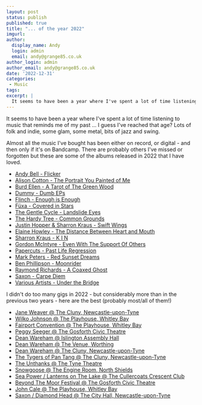 ```yaml
---
layout: post
status: publish
published: true
title: "... of the year 2022"
imgurl: 
author:
  display_name: Andy
  login: admin
  email: andy@grange85.co.uk
author_login: admin
author_email: andy@grange85.co.uk
date: '2022-12-31'
categories:
 - Music
tags:
excerpt: |
  It seems to have been a year where I've spent a lot of time listening to music that reminds me of my past ... I guess I've reached that age? Lots of folk and indie, some glam, some metal, bits of jazz and swing. 
---
```


It seems to have been a year where I've spent a lot of time listening to music that reminds me of my past ... I guess I've reached that age? Lots of folk and indie, some glam, some metal, bits of jazz and swing. 

Almost all the music I've bought has been either on record, or digital - and then only if it's on Bandcamp. There are probably others I've missed or forgotten but these are some of the albums released in 2022 that I have loved.

 - [Andy Bell - Flicker](https://andybell.bandcamp.com/album/flicker)  
 - [Alison Cotton - The Portrait You Painted of Me](https://alisoncotton-uk.bandcamp.com/album/the-portrait-you-painted-of-me)  
 - [Burd Ellen - A Tarot of The Green Wood](https://burdellen.bandcamp.com/album/a-tarot-of-the-green-wood)  
 - [Dummy - Dumb EPs](https://notdummy.bandcamp.com/album/dumb-eps)  
 - [Flinch - Enough is Enough](https://flinchmusic.bandcamp.com/album/enough-is-enough-2)  
 - [Füxa - Covered in Stars](https://fuxaband.bandcamp.com/album/covered-in-stars)  
 - [The Gentle Cycle - Landslide Eyes](https://thegentlecycle.bandcamp.com/album/landslide-eyes-2)  
 - [The Hardy Tree - Common Grounds](https://thehardytree.bandcamp.com/album/common-grounds)  
 - [Justin Hopper & Sharron Kraus - Swift Wings](https://sharronkraus.bandcamp.com/album/swift-wings)
 - [Elaine Howley - The Distance Between Heart and Mouth](https://touchsensitiverecords.bandcamp.com/album/the-distance-between-heart-and-mouth)
 - [Sharron Kraus - K I N](https://sharronkraus.bandcamp.com/album/k-i-n)
 - [Gordon McIntyre - Even With The Support Of Others](https://lostmap.bandcamp.com/album/even-with-the-support-of-others)
 - [Papercuts - Past Life Regression](https://papercutsmusic.bandcamp.com/album/past-life-regression)
 - [Mark Peters - Red Sunset Dreams](https://mark-peters.bandcamp.com/album/red-sunset-dreams)
 - [Ben Phillipson - Moonrider](https://borleyrectory.bandcamp.com/album/moonrider)
 - [Raymond Richards - A Coaxed Ghost](https://raymondrichards.bandcamp.com/album/a-coaxed-ghost)
 - [Saxon - Carpe Diem]()
 - [Various Artists - Under the Bridge](https://ndrthebridge.bandcamp.com/album/under-the-bridge)

 I didn't do too many gigs in 2022 - but considerably more than in the previous two years - here are the best (probably most/all of them!)

 - [Jane Weaver @ The Cluny, Newcastle-upon-Tyne](https://photos.app.goo.gl/uWfSef6qXNrPQZMW9)
 - [Wilko Johnson @ The Playhouse, Whitley Bay](/swirling/2022/11/23/rip-wilko-johnson/)
 - [Fairport Convention @ The Playhouse, Whitley Bay](https://photos.app.goo.gl/2JA6Zy2WH27R4oah7)
 - [Peggy Seeger @ The Gosforth Civic Theatre](https://photos.app.goo.gl/iuHqSB4UwtgvzTwG9)
 - [Dean Wareham @ Islington Assembly Hall](https://www.fullofwishes.co.uk/2022/07/30/dean-wareham-in-london-worthing-and-newcastle/)
 - [Dean Wareham @ The Venue, Worthing](https://www.fullofwishes.co.uk/2022/07/30/dean-wareham-in-london-worthing-and-newcastle/)
 - [Dean Wareham @ The Cluny, Newcastle-upon-Tyne](https://www.fullofwishes.co.uk/2022/07/30/dean-wareham-in-london-worthing-and-newcastle/)
 - [The Tygers of Pan Tang @ The Cluny, Newcastle-upon-Tyne](https://photos.app.goo.gl/iuHqSB4UwtgvzTwG9)
 - [The Unthanks @ The Tyne Theatre](https://photos.app.goo.gl/gemgjx8yrZTgwkxy8)
 - [Snowgoose @ The Engine Room, North Shields](https://www.youtube.com/watch?v=8kLTr5S8ZA0)
 - [Sea Power / Lanterns on The Lake @ The Cullercoats Crescent Club](https://photos.app.goo.gl/RxQx3bGHqfCncN156)
 - [Beyond The Moor Festival @ The Gosforth Civic Theatre](https://photos.app.goo.gl/tpaWuPXhx7tyW3Qf6)
 - [John Cale @ The Playhouse, Whitley Bay](https://photos.app.goo.gl/nHWnqpQSLEemhAsX6)
 - [Saxon / Diamond Head @ The City Hall, Newcastle-upon-Tyne](/swirling/2022/11/24/saxon-at-the-city-hall/)
